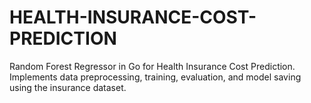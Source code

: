 # HEALTH-INSURANCE-COST-PREDICTION
Random Forest Regressor in Go for Health Insurance Cost Prediction. Implements data preprocessing, training, evaluation, and model saving using the insurance dataset.

